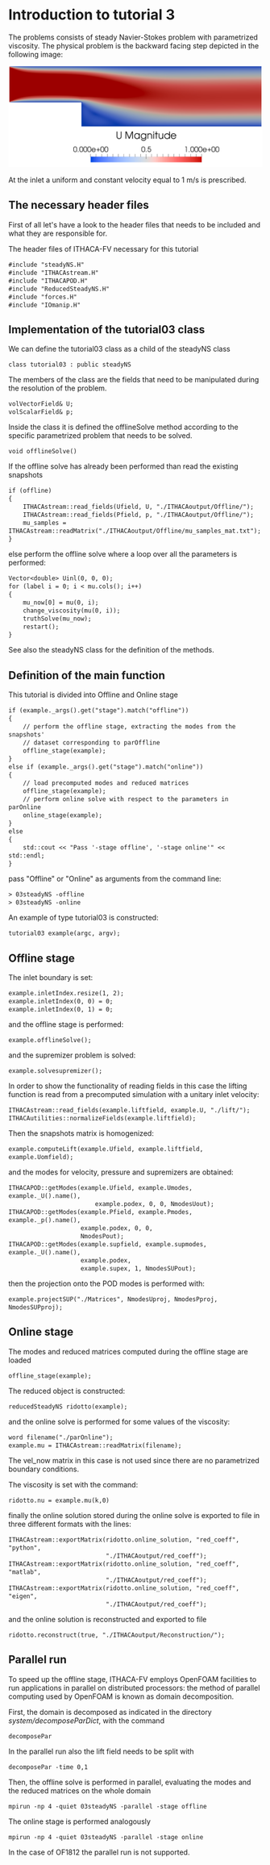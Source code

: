 # Introduction to tutorial 3

The problems consists of steady Navier-Stokes problem with parametrized
viscosity. The physical problem is the backward facing step depicted in the
following image:

![step](../../../docs/images/step.png)

At the inlet a uniform and constant velocity equal to 1 m/s is prescribed.

## The necessary header files

First of all let's have a look to the header files that needs to be included and what they are responsible for.

The header files of ITHACA-FV necessary for this tutorial

    #include "steadyNS.H"
    #include "ITHACAstream.H"
    #include "ITHACAPOD.H"
    #include "ReducedSteadyNS.H"
    #include "forces.H"
    #include "IOmanip.H"

## Implementation of the tutorial03 class

We can define the tutorial03 class as a child of the steadyNS class

    class tutorial03 : public steadyNS

The members of the class are the fields that need to be manipulated during the resolution of the problem.

    volVectorField& U;
    volScalarField& p;

Inside the class it is defined the offlineSolve method according to the specific parametrized problem that needs to be solved.

    void offlineSolve()

If the offline solve has already been performed than read the existing snapshots

    if (offline)
    {
        ITHACAstream::read_fields(Ufield, U, "./ITHACAoutput/Offline/");
        ITHACAstream::read_fields(Pfield, p, "./ITHACAoutput/Offline/");
        mu_samples = ITHACAstream::readMatrix("./ITHACAoutput/Offline/mu_samples_mat.txt");
    }

else perform the offline solve where a loop over all the parameters is performed:

    Vector<double> Uinl(0, 0, 0);
    for (label i = 0; i < mu.cols(); i++)
    {
        mu_now[0] = mu(0, i);
        change_viscosity(mu(0, i));
        truthSolve(mu_now);
        restart();
    }

See also the steadyNS class for the definition of the methods.

## Definition of the main function

This tutorial is divided into Offline and Online stage

    if (example._args().get("stage").match("offline"))
    {
        // perform the offline stage, extracting the modes from the snapshots'
        // dataset corresponding to parOffline
        offline_stage(example);
    }
    else if (example._args().get("stage").match("online"))
    {
        // load precomputed modes and reduced matrices
        offline_stage(example);
        // perform online solve with respect to the parameters in parOnline
        online_stage(example);
    }
    else
    {
        std::cout << "Pass '-stage offline', '-stage online'" << std::endl;
    }

pass "Offline" or "Online" as arguments from the command line:

    > 03steadyNS -offline
    > 03steadyNS -online

An example of type tutorial03 is constructed:

    tutorial03 example(argc, argv);

## Offline stage

The inlet boundary is set:

    example.inletIndex.resize(1, 2);
    example.inletIndex(0, 0) = 0;
    example.inletIndex(0, 1) = 0;

and the offline stage is performed:

    example.offlineSolve();

and the supremizer problem is solved:

    example.solvesupremizer();

In order to show the functionality of reading fields in this case the lifting function is read from a precomputed simulation with a unitary inlet velocity:

    ITHACAstream::read_fields(example.liftfield, example.U, "./lift/");
    ITHACAutilities::normalizeFields(example.liftfield);

Then the snapshots matrix is homogenized:

    example.computeLift(example.Ufield, example.liftfield, example.Uomfield);

and the modes for velocity, pressure and supremizers are obtained:

    ITHACAPOD::getModes(example.Ufield, example.Umodes, example._U().name(),
                            example.podex, 0, 0, NmodesUout);
    ITHACAPOD::getModes(example.Pfield, example.Pmodes, example._p().name(),
                        example.podex, 0, 0,
                        NmodesPout);
    ITHACAPOD::getModes(example.supfield, example.supmodes, example._U().name(),
                        example.podex,
                        example.supex, 1, NmodesSUPout);

then the projection onto the POD modes is performed with:

    example.projectSUP("./Matrices", NmodesUproj, NmodesPproj, NmodesSUPproj);

## Online stage

The modes and reduced matrices computed during the offline stage are loaded

    offline_stage(example);

The reduced object is constructed:

    reducedSteadyNS ridotto(example);

and the online solve is performed for some values of the viscosity:

    word filename("./parOnline");
    example.mu = ITHACAstream::readMatrix(filename);

The vel_now matrix in this case is not used since there are no parametrized boundary conditions.

The viscosity is set with the command:

    ridotto.nu = example.mu(k,0)

finally the online solution stored during the online solve is exported to file in three different formats with the lines:

    ITHACAstream::exportMatrix(ridotto.online_solution, "red_coeff", "python",
                               "./ITHACAoutput/red_coeff");
    ITHACAstream::exportMatrix(ridotto.online_solution, "red_coeff", "matlab",
                               "./ITHACAoutput/red_coeff");
    ITHACAstream::exportMatrix(ridotto.online_solution, "red_coeff", "eigen",
                               "./ITHACAoutput/red_coeff");

and the online solution is reconstructed and exported to file

    ridotto.reconstruct(true, "./ITHACAoutput/Reconstruction/");


## Parallel run

To speed up the offline stage, ITHACA-FV employs OpenFOAM facilities to run
applications in parallel on distributed processors: the method of parallel
computing used by OpenFOAM is known as domain decomposition.

First, the domain is decomposed as indicated in the directory
*system/decomposeParDict*, with the command

    decomposePar

In the parallel run also the lift field needs to be split with

    decomposePar -time 0,1

Then, the offline solve is performed in parallel, evaluating the modes and the
reduced matrices on the whole domain

    mpirun -np 4 -quiet 03steadyNS -parallel -stage offline

The online stage is performed analogously

    mpirun -np 4 -quiet 03steadyNS -parallel -stage online

In the case of OF1812 the parallel run is not supported.
